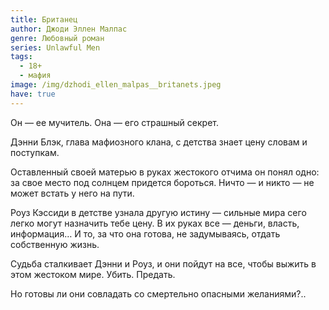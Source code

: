 ```yaml
---
title: Британец
author: Джоди Эллен Малпас
genre: Любовный роман
series: Unlawful Men
tags:
  - 18+
  - мафия
image: /img/dzhodi_ellen_malpas__britanets.jpeg
have: true
---
```

Он — ее мучитель. Она — его страшный секрет.

Дэнни Блэк, глава мафиозного клана, с детства знает цену словам и поступкам.

Оставленный своей матерью в руках жестокого отчима он понял одно: за свое место под солнцем придется бороться. Ничто — и никто — не может встать у него на пути.

Роуз Кэссиди в детстве узнала другую истину — сильные мира сего легко могут назначить тебе цену. В их руках все — деньги, власть, информация… И то, за что она готова, не задумываясь, отдать собственную жизнь.

Судьба сталкивает Дэнни и Роуз, и они пойдут на все, чтобы выжить в этом жестоком мире. Убить. Предать.

Но готовы ли они совладать со смертельно опасными желаниями?..